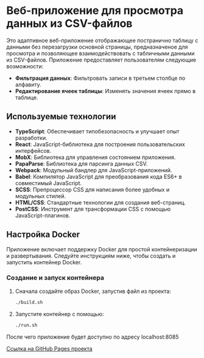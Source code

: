 # Веб-приложение для просмотра данных из CSV-файлов

Это адаптивное веб-приложение отображающее постранично таблицу с данными без перезагрузки основной страницы, предназначеное для просмотра и позволяющее взаимодействовать с табличными данными из CSV-файлов. Приложение предоставляет пользователям следующие возможности:

- **Фильтрация данных**: Фильтровать записи в третьем столбце по алфавиту.
- **Редактирование ячеек таблицы**: Изменять значения ячеек прямо в таблице.

## Используемые технологии

- **TypeScript**: Обеспечивает типобезопасность и улучшает опыт разработки.
- **React**: JavaScript-библиотека для построения пользовательских интерфейсов.
- **MobX**: Библиотека для управления состоянием приложения.
- **PapaParse**: Библиотека для парсинга данных CSV.
- **Webpack**: Модульный бандлер для JavaScript-приложений.
- **Babel**: Компилятор JavaScript для преобразования кода ES6+ в совместимый JavaScript.
- **SCSS**: Препроцессор CSS для написания более удобных и модульных стилей.
- **HTML/CSS**: Стандартные технологии для создания веб-страниц.
- **PostCSS**: Инструмент для трансформации CSS с помощью JavaScript-плагинов.

## Настройка Docker

Приложение включает поддержку Docker для простой контейнеризации и развертывания. Следуйте инструкциям ниже, чтобы создать и запустить контейнер Docker.

### Создание и запуск контейнера

1. Сначала создайте образ Docker, запустив файл из проекта:
   ```bash
   ./build.sh

2. Запустите контейнер с помощью:
   ```bash
   ./run.sh

После чего приложение будет доступно по адресу localhost:8085

[Ссылка на GitHub Pages проекта]("https://ras-svet.github.io/gazprom/")
